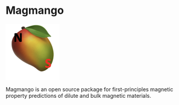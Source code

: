 # Magmango
![alt text](https://github.com/nimalec/Magmango/blob/master/image/magmango_logo.png)

Magmango is an open source package for first-principles magnetic property predictions of dilute and bulk magnetic materials. 

